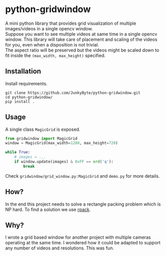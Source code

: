 # python-gridwindow
A mini python library that provides grid visualization of multiple images/videos in a single opencv window.  
Suppose you want to see multiple videos at same time in a single opencv window. This library will take care of placement and scaling of the videos for you, even when a disposition is not trivial.  
The aspect ratio will be preserved but the videos might be scaled down to fit inside the `(max_width, max_height)` specified.

## Installation
Install requirements.
```
git clone https://github.com/JunkyByte/python-gridwindow.git
cd python-gridwindow/
pip install .
```

## Usage
A single class `MagicGrid` is exposed.
```python
from gridwindow import MagicGrid
window = MagicGrid(max_width=1280, max_height=720)

while True:
    # images = ...
    if window.update(images) & 0xFF == ord('q'):
        break
```

Check `gridwindow/grid_window.py:MagicGrid` and `demo.py` for more details.

## How?
In the end this project needs to solve a rectangle packing problem which is NP hard.
To find a solution we use [rpack](https://github.com/Penlect/rectangle-packer).


## Why?
I wrote a grid based window for another project with multiple cameras operating at the same time.
I wondered how it could be adapted to support any number of videos and resolutions. This was fun.
